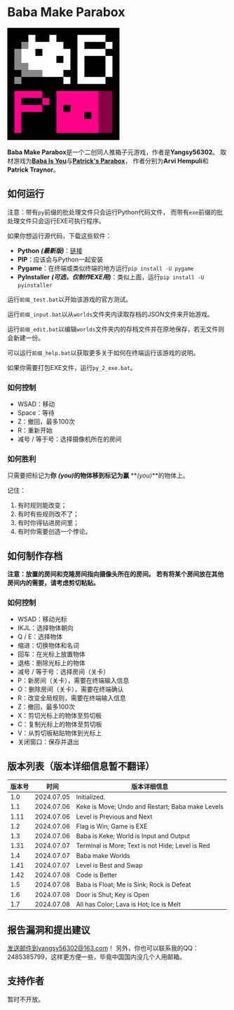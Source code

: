 # Baba Make Parabox

![游戏图标](BabaMakeParabox.png)

**Baba Make Parabox**是一个二创同人推箱子元游戏，作者是**Yangsy56302**。
取材游戏为[**Baba Is You**](https://hempuli.com/baba/)与[**Patrick's Parabox**](https://www.patricksparabox.com/)，
作者分别为**Arvi Hempuli**和**Patrick Traynor**。

## 如何运行

注意：带有`py`前缀的批处理文件只会运行Python代码文件，
而带有`exe`前缀的批处理文件只会运行EXE可执行程序。

如果你想运行源代码，下载这些软件：
- **Python** **_(最新版)_**：[链接](https://www.python.org/downloads/)
- **PIP**：应该会与Python一起安装
- **Pygame**：在终端或类似终端的地方运行`pip install -U pygame`
- **PyInstaller** **_(可选，仅制作EXE用)_**：类似上面，运行`pip install -U pyinstaller`

运行`前缀_test.bat`以开始该游戏的官方测试。

运行`前缀_input.bat`以从`worlds`文件夹内读取存档的JSON文件来开始游戏。

运行`前缀_edit.bat`以编辑`worlds`文件夹内的存档文件并在原地保存，若无文件则会新建一份。

可以运行`前缀_help.bat`以获取更多关于如何在终端运行该游戏的说明。

如果你需要打包EXE文件，运行`py_2_exe.bat`。

### 如何控制

- WSAD：移动
- Space：等待
- Z：撤回，最多100次
- R：重新开始
- 减号 / 等于号：选择摄像机所在的房间

### 如何胜利

只需要把标记为**你** **_(you)_**的物体移到标记为**赢** **_(you)_**的物体上。

记住：

1. 有时规则能改变；
2. 有时有些规则改不了；
3. 有时你得钻进房间里；
4. 有时你需要创造一个悖论。

## 如何制作存档

**注意：放置的房间和克隆房间指向摄像头所在的房间。**
**若有将某个房间放在其他房间内的需要，请考虑剪切粘贴。**

### 如何控制

- WSAD：移动光标
- IKJL：选择物体朝向
- Q / E：选择物体
- 缩进：切换物体和名词
- 回车：在光标上放置物体
- 退格：删除光标上的物体
- 减号 / 等于号：选择房间（关卡）
- P：新房间（关卡），需要在终端输入信息
- O：删除房间（关卡），需要在终端确认
- R：改变全局规则，需要在终端输入信息
- Z：撤回，最多100次
- X：剪切光标上的物体至剪切板
- C：复制光标上的物体至剪切板
- V：从剪切板粘贴物体到光标上
- 关闭窗口：保存并退出

## 版本列表（版本详细信息暂不翻译）

| 版本号 |    时间    | 版本详细信息 |
|--------|------------|--------------|
| 1.0    | 2024.07.05 | Initialized. |
| 1.1    | 2024.07.06 | Keke is Move; Undo and Restart; Baba make Levels |
| 1.11   | 2024.07.06 | Level is Previous and Next |
| 1.2    | 2024.07.06 | Flag is Win; Game is EXE |
| 1.3    | 2024.07.06 | Baba is Keke; World is Input and Output |
| 1.31   | 2024.07.07 | Terminal is More; Text is not Hide; Level is Red |
| 1.4    | 2024.07.07 | Baba make Worlds |
| 1.41   | 2024.07.07 | Level is Best and Swap |
| 1.42   | 2024.07.08 | Code is Better |
| 1.5    | 2024.07.08 | Baba is Float; Me is Sink; Rock is Defeat |
| 1.6    | 2024.07.08 | Door is Shut; Key is Open |
| 1.7    | 2024.07.08 | All has Color; Lava is Hot; Ice is Melt |

## 报告漏洞和提出建议

发送邮件到yangsy56302@163.com！
另外，你也可以联系我的QQ：2485385799，这样更方便一些，毕竟中国国内没几个人用邮箱。

## 支持作者

暂时不开放。